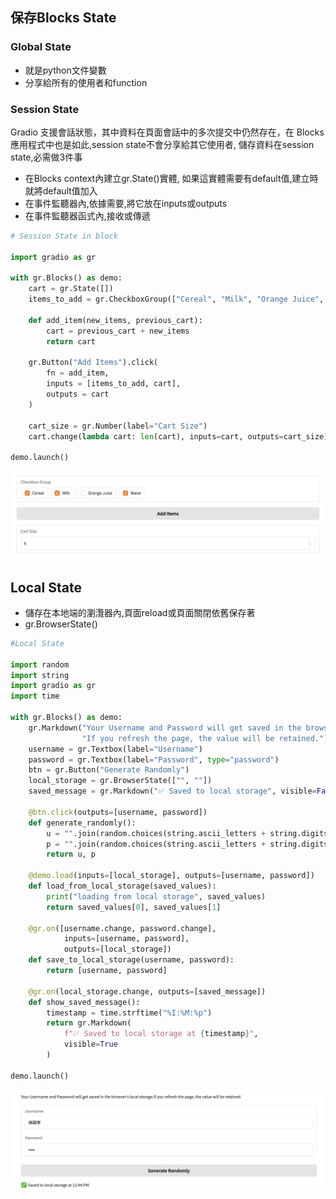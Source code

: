 ## 保存Blocks State

### Global State
- 就是python文件變數
- 分享給所有的使用者和function

### Session State
Gradio 支援會話狀態，其中資料在頁面會話中的多次提交中仍然存在，在 Blocks 應用程式中也是如此,session state不會分享給其它使用者, 儲存資料在session state,必需做3件事

- 在Blocks context內建立gr.State()實體, 如果這實體需要有default值,建立時就將default值加入
- 在事件監聽器內,依據需要,將它放在inputs或outputs
- 在事件監聽器函式內,接收或傳遞


```python
# Session State in block

import gradio as gr

with gr.Blocks() as demo:
    cart = gr.State([])
    items_to_add = gr.CheckboxGroup(["Cereal", "Milk", "Orange Juice", "Water"])

    def add_item(new_items, previous_cart):
        cart = previous_cart + new_items
        return cart
    
    gr.Button("Add Items").click(
        fn = add_item,
        inputs = [items_to_add, cart],
        outputs = cart
    )

    cart_size = gr.Number(label="Cart Size")
    cart.change(lambda cart: len(cart), inputs=cart, outputs=cart_size)

demo.launch()
```

![](./images/pic1.png)

## Local State
- 儲存在本地端的瀏灠器內,頁面reload或頁面關閉依舊保存著
- gr.BrowserState()

```python
#Local State

import random
import string
import gradio as gr
import time

with gr.Blocks() as demo:
    gr.Markdown("Your Username and Password will get saved in the browser's local storage."
                "If you refresh the page, the value will be retained.")
    username = gr.Textbox(label="Username")
    password = gr.Textbox(label="Password", type="password")
    btn = gr.Button("Generate Randomly")
    local_storage = gr.BrowserState(["", ""])
    saved_message = gr.Markdown("✅ Saved to local storage", visible=False)

    @btn.click(outputs=[username, password])
    def generate_randomly():
        u = "".join(random.choices(string.ascii_letters + string.digits, k=10))
        p = "".join(random.choices(string.ascii_letters + string.digits, k=10))
        return u, p
    
    @demo.load(inputs=[local_storage], outputs=[username, password])
    def load_from_local_storage(saved_values):
        print("loading from local storage", saved_values)
        return saved_values[0], saved_values[1]
    
    @gr.on([username.change, password.change],
            inputs=[username, password],
            outputs=[local_storage])
    def save_to_local_storage(username, password):
        return [username, password]
    
    @gr.on(local_storage.change, outputs=[saved_message])
    def show_saved_message():
        timestamp = time.strftime("%I:%M:%p")
        return gr.Markdown(
            f"✅ Saved to local storage at {timestamp}",
            visible=True
        )

demo.launch()

```

![](./images/pic2.png)